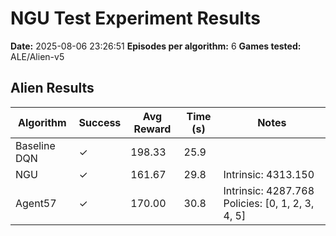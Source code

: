 # NGU Test Experiment Results

**Date:** 2025-08-06 23:26:51
**Episodes per algorithm:** 6
**Games tested:** ALE/Alien-v5

## Alien Results

| Algorithm | Success | Avg Reward | Time (s) | Notes |
|-----------|---------|------------|----------|-------|
| Baseline DQN | ✓ | 198.33 | 25.9 |  |
| NGU | ✓ | 161.67 | 29.8 | Intrinsic: 4313.150 |
| Agent57 | ✓ | 170.00 | 30.8 | Intrinsic: 4287.768 Policies: [0, 1, 2, 3, 4, 5] |


